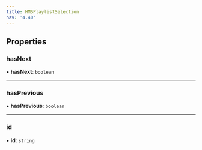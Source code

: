 ```yaml
---
title: HMSPlaylistSelection
nav: '4.40'
---
```


## Properties

### hasNext

• **hasNext**: `boolean`

---

### hasPrevious

• **hasPrevious**: `boolean`

---

### id

• **id**: `string`
